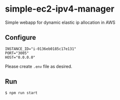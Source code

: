# simple-ec2-ipv4-manager

Simple webapp for dynamic elastic ip allocation in AWS

## Configure

```
INSTANCE_ID="i-0136eb0185c17e131"
PORT="3005"
HOST="0.0.0.0"
```

Please create `.env` file as desired.

## Run

```
$ npm run start
```
